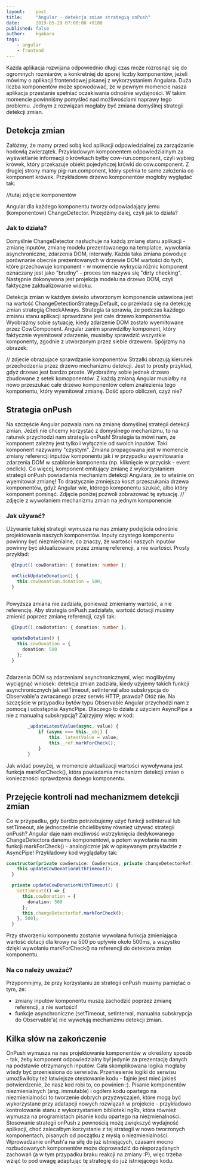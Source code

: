 ```yaml
---
layout:    post
title:     "Angular - detekcja zmian strategią onPush"
date:      2019-05-29 07:00:00 +0100
published: false
author:    kgabara
tags:
    - angular
    - frontend
---
```

Każda aplikacja rozwijana odpowiednio długi czas może rozrosnąć się do ogromnych rozmiarów, a konkretniej do sporej liczby komponentów, jeżeli mówimy o aplikacji frontendowej pisanej z wykorzystaniem Angulara. Duża liczba komponentów może spowodować, że w pewnym momencie nasza aplikacja przestanie spełniać oczekiwania odnośnie wydajności. W takim momencie powinniśmy pomyśleć nad możliwościami naprawy tego problemu. Jednym z rozwiązań mogłaby być zmiana domyślnej strategii detekcji zmian.


## Detekcja zmian

Załóżmy, że mamy przed sobą kod aplikacji odpowiedzialnej za zarządzanie hodowlą zwierzątek. Przykładowym komponentem odpowiedzialnym za wyświetlanie informacji o krówkach byłby cow-run.component, czyli wybieg krówek, który przekazuje obiekt pojedyńczej krówki do cow.component. Z drugiej strony mamy pig-run.component, który spełnia te same założenia co komponent krówek. Przykładowe drzewo komponentów mogłoby wyglądać tak:

//tutaj zdjęcie komponentów

Angular dla każdego komponentu tworzy odpowiadający jemu (komponentowi) ChangeDetector. Przejdźmy dalej, czyli jak to działa?

### Jak to działa?
Domyślnie ChangeDetector nasłuchuje na każdą zmianę stanu aplikacji - zmianę inputów, zmianę modelu prezentowanego na templatce, wywołania asynchroniczne, zdarzenia DOM, interwały. Każda taka zmiana powoduje porównanie obecnie prezentowanych w drzewie DOM wartości do tych, które przechowuje komponent - w momencie wykrycia różnic komponent oznaczany jest jako "brudny" - proces ten nazywa się "dirty checking". Następnie dokonywana jest projekcja modelu na drzewo DOM, czyli faktyczne zaktualizowanie widoku.


Detekcja zmian w każdym świeżo utworzonym komponencie ustawiona jest na wartość ChangeDetectionStrategy.Default, co przekłada się na detekcję zmian strategią CheckAlways. Strategia ta sprawia, że podczas każdego zmianu stanu aplikacji sprawdzane jest całe drzewo komponentów. Wyobraźmy sobie sytuację, kiedy zdarzenie DOM zostało wyemitowane przez CowComponent. Angular zanim sprawdziłby komponent, który faktycznie wyemitował zdarzenie, musiałby sprawdzić wszystkie komponenty, zgodnie z utworzonym przez siebie drzewem. Spójrzmy na obrazek:

// zdjecie obrazujace sprawdzanie komponentow
Strzałki obrazują kierunek przechodzenia przez drzewo mechanizmu detekcji. Jest to prosty przykład, gdyż drzewo jest bardzo proste. Wyobraźmy sobie jednak drzewo zbudowane z setek komoponentów. Z każdą zmianą Angular musiałby na nowo przeszukać całe drzewo komponentów celem znalezienia tego komponentu, który wyemitował zmianę. Dość sporo obliczeń, czyż nie?
## Strategia onPush
Na szczęście Angular pozwala nam na zmianę domyślnej strategii detekcji zmian. Jeżeli nie chcemy korzystać z domyślnego mechanizmu, to na ratunek przychodzi nam strategia onPush! Strategia ta mówi nam, że komponent zależny jest tylko i wyłącznie od swoich inputów. Taki komponent nazywamy "czystym". Zmiana propagowana jest w momencie zmiany referencji inputów komponentu jak i w przypadku wyemitowania zdarzenia DOM w szablonie komponentu (np. kliknięcie w przycisk - event onclick). Co więcej, komponent emitujący zmianę z wykorzystaniem strategii onPush powiadamia mechanizm detekcji Angulara, że to właśnie on wyemitował zmianę! To drastycznie zmniejsza koszt przeszukania drzewa komponentów, gdyż Angular wie, którego komponentu szukać, albo który komponent pominąć. Zdjęcie poniżej pozwoli zobrazować tę sytuację.
// zdjęcie z wywołaniem mechanizmu zmian na jednym komponencie

### Jak używać?
Używanie takiej strategii wymusza na nas zmiany podejścia odnośnie projektowania naszych komponentów. Inputy czystego komponentu powinny być niezmienialne, co znaczy, że wartości naszych inputów powinny być aktualizowane przez zmianę referencji, a nie wartości. Prosty przykład:
```typescript
  @Input() cowDonation: { donation: number };

  onClickUpdateDonation() {
    this.cowDonation.donation = 500;
  }
 
```
Powyższa zmiana nie zadziała, ponieważ zmieniamy wartość, a nie referencję. Aby strategia onPush zadziałała, wartość dotacji musimy zmienić poprzez zmianę referencji, czyli tak:
```typescript
  @Input() cowDotation: { donation: number };

  updateDotation() {
    this.cowDonation = {
      donation: 500
    };
  }
 
```
Zdarzenia DOM są zdarzeniami asynchronicznymi, więc moglibyśmy wyciągnąć wniosek: detekcja zmian zadziała, kiedy użyjemy takich funkcji asynchronicznych jak setTimeout, setInterval albo subskrypcja do Observable'a zwracanego przez serwis HTTP, prawda? Otóż nie. Na szczęście w przypadku bytów typu Observable Angular przychodzi nam z pomocą i udostępnia AsyncPipe. Dlaczego to działa z użyciem AsyncPipe a nie z manualną subskrypcją? Zajrzyjmy więc w kod:
```typescript
        _updateLatestValue(async, value) {
            if (async === this._obj) {
                this._latestValue = value;
                this._ref.markForCheck();
            }
        }
```
Jak widać powyżej, w momencie aktualizacji wartości wywoływana jest funkcja markForCheck(), która powiadamia mechanizm detekcji zmian o konieczności sprawdzenia danego komponentu.

## Przejęcie kontroli nad mechanizmem detekcji zmian
Co w przypadku, gdy bardzo potrzebujemy użyć funkcji setInterval lub setTimeout, ale jednocześnie chcielibyśmy również używać strategii onPush? Angular daje nam możliwość wstrzyknięcia dedykowanego ChangeDetectora danemu komponentowi, a potem wywołanie na nim funkcji markForCheck() - analogicznie jak w opisywanym przykładzie z AsyncPipe!
Przykładowy kod wyglądałby tak:

```typescript
constructor(private cowService: CowService, private changeDetectorRef: ChangeDetectorRef) {
    this.updateCowDonationWithTimeout();
  }

  private updateCowDonationWithTimeout() {
    setTimeout(() => {
      this.cowDonation = {
        donation: 500
      };
      this.changeDetectorRef.markForCheck();
    }, 500);
  }
```
Przy stworzeniu komponentu zostanie wywołana funkcja zmieniająca wartość dotacji dla krowy na 500 po upływie około 500ms, a wszystko dzięki wywołaniu markForCheck() na referencji do detektora zmian komponentu.

### Na co należy uważać?
Przypomnijmy, że przy korzystaniu ze strategii onPush musimy pamiętać o tym, że:
- zmiany inputów komponentu muszą zachodzić poprzez zmianę referencji, a nie wartości!
- funkcje asynchroniczne (setTimeout, setInterval, manualna subskrypcja do Observable'a) nie wywołują mechanizmu detekcji zmian.
## Kilka słów na zakończenie 
OnPush wymusza na nas projektowanie komponentów w określony sposób - tak, żeby komponent odpowiedzialny był jedynie za prezentację danych na podstawie otrzymanych inputów. Cała skomplikowana logika mogłaby wtedy być przeniesiona do serwisów. Przeniesienie logiki do serwisu umożliwiłoby też łatwiejsze otestowanie kodu - fajnie jest mieć jakieś potwierdzenie, że nasz kod robi to, co powinien :). Pisanie komponentów niezmienialnych (ang. immutable) i ogółem kodu opartego na niezmienialności to tworzenie dobrych przyzwyczajeń, które mogą być wykorzystane przy adatapcji nowych rozwiązań w projekcie - przykładowo kontrolowanie stanu z wykorzystaniem biblioteki ngRx, która również wymusza na programistach pisanie kodu opartego na niezmienalności. Stosowanie strategii onPush z pewnością możę zwiększyć wydajność aplikacji, choć zalecałbym korzystanie z tej strategii w nowo tworzonych komponentach, pisanych od początku z myslą o niezmienialności. Wprowadzanie onPush'a na siłę do już istniejących, czasami mocno rozbudowanych komponentów może doprowadzić do nieporządanych zachowań (a w tym przypadku braku reakcji na zmiany :P), więc trzeba wziąć to pod uwagę adaptując tę strategię do już istniejącego kodu.

